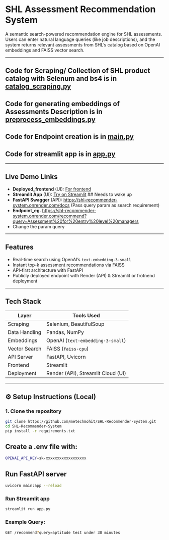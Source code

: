 # SHL Assessment Recommendation System

A semantic search-powered recommendation engine for SHL assessments. Users can enter natural language queries (like job descriptions), and the system returns relevant assessments from SHL’s catalog based on OpenAI embeddings and FAISS vector search.

---
## Code for Scraping/ Collection of SHL product catalog with Selenum and bs4 is in [catalog_scraping.py](https://metechmohit.github.io/shl-recommendation-frontened/)
## Code for generating embeddings of Assessments Description is in [preprocess_embeddings.py](https://metechmohit.github.io/shl-recommendation-frontened/)
## Code for Endpoint creation is in [main.py](https://metechmohit.github.io/shl-recommendation-frontened/)
## Code for streamlit app is in [app.py](https://metechmohit.github.io/shl-recommendation-frontened/)
---

##  Live Demo Links

- **Deployed_frontend** (UI): [ For frontend](https://metechmohit.github.io/shl-recommendation-frontened/)
- **Streamlit App** (UI): [ Try on Streamlit](https://shl-assessments-recommender.streamlit.app/) ## Needs to wake up
- **FastAPI Swagger** (API): https://shl-recommender-system.onrender.com/docs    (Pass query param as search requirement)
- **Endpoint_eg.** https://shl-recommender-system.onrender.com/recommend?query=Assessment%20for%20entry%20level%20managers
- Change the param  query

---

##  Features

-  Real-time search using OpenAI’s `text-embedding-3-small`
-  Instant top-k assessment recommendations via FAISS
-  API-first architecture with FastAPI
-  Publicly deployed endpoint with Render (API) & Streamlit or frotnend deployment

---

##  Tech Stack

| Layer            | Tools Used                           |
|------------------|----------------------------------------|
| Scraping         | Selenium, BeautifulSoup                |
| Data Handling    | Pandas, NumPy                          |
| Embeddings       | OpenAI (`text-embedding-3-small`)      |
| Vector Search    | FAISS (`faiss-cpu`)                    |
| API Server       | FastAPI, Uvicorn                       |
| Frontend         | Streamlit                              |
| Deployment       | Render (API), Streamlit Cloud (UI)     |

---

## ⚙ Setup Instructions (Local)

### 1. Clone the repository

```bash
git clone https://github.com/metechmohit/SHL-Recommender-System.git
cd SHL-Recommender-System
pip install -r requirements.txt
```
## Create a .env file with:
```bash
OPENAI_API_KEY=sk-xxxxxxxxxxxxxxxxxx
```
## Run FastAPI server
```bash
uvicorn main:app --reload
```
### Run Streamlit app
```bash
streamlit run app.py
```
### Example Query:
```bash
GET /recommend?query=aptitude test under 30 minutes
